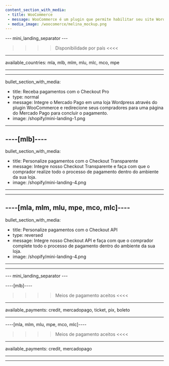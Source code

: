 ```yaml
---
content_section_with_media: 
 - title: WooCommerce
 - message: WooCommerce é um plugin que permite habilitar seu site WordPress para funcionar como uma loja virtual com a tranquilidade de oferecer aos compradores a possibilidade de efetuar pagamentos usando o Mercado Pago.
 - media_image: /woocomerce/melina_mockup.png
---
```


--- mini_landing_separator ---

>>>> Disponibilidade por país <<<<
---
available_countries: mla, mlb, mlm, mlu, mlc, mco, mpe

---

---
bullet_section_with_media: 
 - title: Receba pagamentos com o Checkout Pro
 - type: normal
 - message: Integre o Mercado Pago em uma loja Wordpress através do plugin WooCommerce e redirecione seus compradores para uma página do Mercado Pago para concluir o pagamento.
 - image: /shopify/mini-landing-1.png
---

----[mlb]----
---
bullet_section_with_media: 
 - title: Personalize pagamentos com o Checkout Transparente
 - message: Integre nosso Checkout Transparente e faça com que o comprador realize todo o processo de pagamento dentro do ambiente da sua loja.
 - image: /shopify/mini-landing-4.png
---
------------

----[mla, mlm, mlu, mpe, mco, mlc]----
---
bullet_section_with_media: 
 - title: Personalize pagamentos com o Checkout API
 - type: reversed
 - message: Integre nosso Checkout API e faça com que o comprador complete todo o processo de pagamento dentro do ambiente da sua loja.
 - image: /shopify/mini-landing-4.png
---
------------


--- mini_landing_separator ---

----[mlb]----

>>>> Meios de pagamento aceitos <<<<
---
available_payments: credit, mercadopago, ticket, pix, boleto

------------

----[mla, mlm, mlu, mpe, mco, mlc]----

>>>> Meios de pagamento aceitos <<<<
---
available_payments: credit, mercadopago

------------

---
